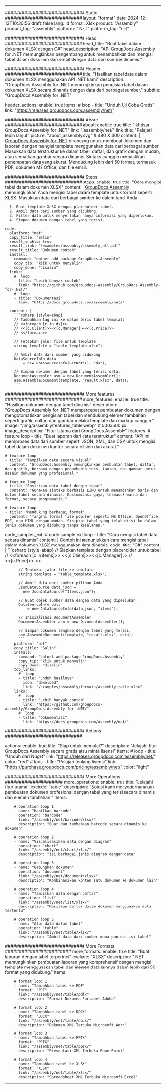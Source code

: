 



---
############################# Static ############################
layout: "format"
date:  2024-12-13T10:30:56
draft: false
lang: id
format: Xlsx
product: "Assembly"
product_tag: "assembly"
platform: ".NET"
platform_tag: "net"

############################# Head ############################
head_title: "Buat tabel dalam dokumen XLSX dengan C#"
head_description: "API GroupDocs.Assembly for .NET memungkinkan pengembang untuk menambahkan dan mengisi tabel dalam dokumen dan email dengan data dari sumber dinamis."

############################# Header ############################
title: "Hasilkan tabel data dalam dokumen XLSX menggunakan API .NET kami" 
description: "GroupDocs.Assembly for .NET memungkinkan pengisian tabel dalam dokumen XLSX secara dinamis dengan data dari berbagai sumber."
subtitle: "GroupDocs.Assembly for .NET" 

header_actions:
  enable: true
  items:
    #  loop
    - title: "Unduh Uji Coba Gratis"
      link: "https://releases.groupdocs.com/assembly/net/"
      
############################# About ############################
about:
    enable: true
    title: "Ikhtisar GroupDocs.Assembly for .NET"
    link: "/assembly/net/"
    link_title: "Pelajari lebih lanjut"
    picture: "about_assembly.svg" # 480 X 400
    content: |
       [GroupDocs.Assembly for .NET](/assembly/net/) dirancang untuk membuat dokumen dan laporan dengan mengisi template menggunakan data dari berbagai sumber. Masukkan data terstruktur ke dalam tabel, daftar, dan grafik dengan mudah, atau sematkan gambar secara dinamis. Sintaks canggih memastikan penempatan data yang akurat. Mendukung lebih dari 50 format, termasuk PDF, dokumen MS Office, dan file email.

############################# Steps ############################
steps:
    enable: true
    title: "Cara mengisi tabel dalam dokumen XLSX"
    content: |
      [GroupDocs.Assembly](/assembly/net/) memungkinkan Anda mengisi tabel dalam template untuk format seperti XLSX. Masukkan data dari berbagai sumber ke dalam tabel Anda.
      
      1. Buat template XLSX dengan placeholder tabel.
      2. Ambil data dari sumber yang didukung.
      3. Filter data untuk menyertakan hanya informasi yang diperlukan.
      4. Simpan dokumen dengan tabel yang terisi.
   
    code:
      platform: "net"
      copy_title: "Salin"
      result_enable: true
      result_link: "/examples/assembly/assembly_all.pdf"
      result_title: "Dokumen contoh"
      install:
        command: "dotnet add package GroupDocs.Assembly"
        copy_tip: "klik untuk menyalin"
        copy_done: "disalin"
      links:
        #  loop
        - title: "Lebih banyak contoh"
          link: "https://github.com/groupdocs-assembly/GroupDocs.Assembly-for-.NET/"
        #  loop
        - title: "Dokumentasi"
          link: "https://docs.groupdocs.com/assembly/net/"
          
      content: |
        ```csharp {style=abap}
        // Tambahkan tag ini ke dalam baris tabel template
        // <<foreach [c in ds]>>
        // <<[c.Client]>><<[c.Manager]>><<[c.Price]>>
        // <</foreach>>

        // Tetapkan jalur file untuk template
        string template = "table_template.xlsx";

        // Ambil data dari sumber yang didukung
        DataSourceInfo data 
            = new DataSourceInfo(GetData(), "ds");

        // Simpan dokumen dengan tabel yang terisi data.
        DocumentAssembler asm = new DocumentAssembler();
        asm.AssembleDocument(template, "result.xlsx", data);
        ```            

############################# More features ############################
more_features:
  enable: true
  title: "Hasilkan dokumen dengan tabel dinamis"
  description: "GroupDocs.Assembly for .NET mempercepat pembuatan dokumen dengan mengotomatiskan pengisian tabel dan mendukung elemen tambahan seperti grafik, daftar, dan gambar melalui template dan markup canggih."
  image: "/img/assembly/features_table.webp" # 500x500 px
  image_description: "Fitur Utama dari GroupDocs.Assembly"
  features:
    # feature loop
    - title: "Buat laporan dari data terstruktur"
      content: "API ini memproses data dari sumber seperti JSON, XML, dan CSV untuk mengisi tabel dalam dokumen kantor secara efisien dan akurat."

    # feature loop
    - title: "Tampilkan data secara visual"
      content: "GroupDocs.Assembly memungkinkan pembuatan tabel, daftar, dan grafik, bersama dengan penambahan teks, tautan, dan gambar untuk desain dokumen yang profesional."

    # feature loop
    - title: "Posisikan data tabel dengan tepat"
      content: "Gunakan sintaks berbasis LINQ untuk menambahkan baris dan kolom tabel secara dinamis. Kustomisasi gaya, termasuk warna dan format, secara programatik."

    # feature loop
    - title: "Mendukung berbagai format"
      content: "Tangani format file populer seperti MS Office, OpenOffice, PDF, dan HTML dengan mudah. Sisipkan tabel yang telah diisi ke dalam jenis dokumen yang didukung tanpa kesalahan."
      
  code_samples_ext:
    # code sample ext loop
    - title: "Cara mengisi tabel data secara dinamis"
      content: |
        Contoh ini menunjukkan cara mengisi tabel dalam dokumen XLSX menggunakan data dinamis.
      code:
        title: "C#"
        content: |
          ```csharp {style=abap}
          // Siapkan template dengan placeholder untuk tabel
          // <<foreach [c in items]>> <<[c.Client]>><<[c.Manager]>>
          // <<[c.Price]>> <</foreach>>

          // Tentukan jalur file ke template
          string template = "table_template.xlsx";

          // Ambil data dari sumber pilihan Anda
          JsonDataSource data_json = 
            new JsonDataSource("Items.json");

          // Buat objek sumber data dengan data yang diperlukan
          DataSourceInfo data 
              = new DataSourceInfo(data_json, "items");

          // Inisialisasi DocumentAssembler
          DocumentAssembler asm = new DocumentAssembler();

          // Simpan dokumen lengkap dengan tabel yang terisi.
          asm.AssembleDocument(template, "result.xlsx", data);
          ```
        platform: "net"
        copy_title: "Salin"
        install:
          command: "dotnet add package GroupDocs.Assembly"
          copy_tip: "klik untuk menyalin"
          copy_done: "disalin"
        top_links:
          #  loop
          - title: "Unduh hasilnya"
            icon: "download"
            link: "/examples/assembly/formats/assembly_table.xlsx"
        links:
          #  loop
          - title: "Lebih banyak contoh"
            link: "https://github.com/groupdocs-assembly/GroupDocs.Assembly-for-.NET/"
          #  loop
          - title: "Dokumentasi"
            link: "https://docs.groupdocs.com/assembly/net/"
            

            


############################# Actions ############################

actions:
  enable: true
  title: "Siap untuk memulai?"
  description: "Jelajahi fitur GroupDocs.Assembly secara gratis atau minta lisensi"
  items:
    #  loop
    - title: "Unduh dari Nuget"
      link: "https://releases.groupdocs.com/assembly/net/"
      color: "red"
        #  loop
    - title: "Pelajari tentang lisensi"
      link: "https://purchase.groupdocs.com/pricing/assembly/net/"
      color: "light"


############################# More Operations #####################
more_operations:
    enable: true
    title: "Jelajahi fitur utama"
    exclude: "table"
    description: "Solusi kami menyederhanakan pembuatan dokumen profesional dengan tabel yang terisi secara dinamis dan elemen tambahan."
    items: 
          
        # operation loop 1
        - name: "Hasilkan barcode"
          operation: "barcode"
          link: "/assembly/net/barcode/xlsx/"
          description: "Buat dan tambahkan barcode secara dinamis ke dokumen"

        # operation loop 2
        - name: "Visualisasikan data dengan diagram"
          operation: "chart"
          link: "/assembly/net/chart/xlsx/"
          description: "Isi berbagai jenis diagram dengan data"

        # operation loop 3
        - name: "Gabungkan dokumen"
          operation: "document"
          link: "/assembly/net/document/xlsx/"
          description: "Kombinasikan konten satu dokumen ke dokumen lain"

        # operation loop 4
        - name: "Tampilkan data dengan daftar"
          operation: "list"
          link: "/assembly/net/list/xlsx/"
          description: "Hasilkan daftar dalam dokumen menggunakan data tertentu"

        # operation loop 5
        - name: "Atur data dalam tabel"
          operation: "table"
          link: "/assembly/net/table/xlsx/"
          description: "Ambil data dari sumber mana pun dan isi tabel"
         
          
############################# More Formats ########################
more_formats:
    enable: true
    title: "Buat laporan dengan tabel terperinci"
    exclude: "XLSX"
    description: ".NET memungkinkan pembuatan laporan yang komprehensif dengan mengisi template menggunakan tabel dan elemen data lainnya dalam lebih dari 50 format yang didukung."
    items: 
          
        # format loop 1
        - name: "Tambahkan tabel ke PDF"
          format: "PDF"
          link: "/assembly/net/table/pdf/"
          description: "Format Dokumen Portabel Adobe"
          
        # format loop 2
        - name: "Tambahkan tabel ke DOCX"
          format: "DOCX"
          link: "/assembly/net/table/docx/"
          description: "Dokumen XML Terbuka Microsoft Word"
          
        # format loop 3
        - name: "Tambahkan tabel ke PPTX"
          format: "PPTX"
          link: "/assembly/net/table/pptx/"
          description: "Presentasi XML Terbuka PowerPoint"
          
        # format loop 4
        - name: "Tambahkan tabel ke XLSX"
          format: "XLSX"
          link: "/assembly/net/table/xlsx/"
          description: "Spreadsheet XML Terbuka Microsoft Excel"


          

---